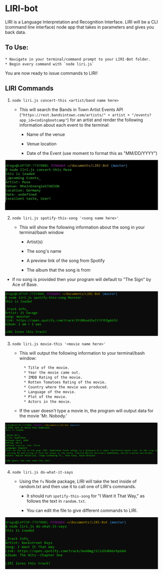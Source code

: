 # LIRI-bot
LIRI is a Language Interpretation and Recognition Interface. LIRI will be a CLI (command line interface) node app that takes in parameters and gives you back data.

## To Use:
    * Navigate in your terminal/command prompt to your LIRI-Bot folder.
    * Begin every command with `node liri.js`
You are now ready to issue commands to LIRI!

## LIRI Commands

1. `node liri.js concert-this <artist/band name here>`
    
   * This will search the Bands in Town Artist Events API (`"https://rest.bandsintown.com/artists/" + artist + "/events?app_id=codingbootcamp"`) for an artist and render the following information about each event to the terminal:

     * Name of the venue

     * Venue location

     * Date of the Event (use moment to format this as "MM/DD/YYYY")

![](/images/concert-this.jpg)

2. `node liri.js spotify-this-song '<song name here>'`

   * This will show the following information about the song in your terminal/bash window

     * Artist(s)

     * The song's name

     * A preview link of the song from Spotify

     * The album that the song is from
 * If no song is provided then your program will default to "The Sign" by Ace of Base.

![](/images/spotify-this-song.png)

3. `node liri.js movie-this '<movie name here>'`

   * This will output the following information to your terminal/bash window:

     ```
       * Title of the movie.
       * Year the movie came out.
       * IMDB Rating of the movie.
       * Rotten Tomatoes Rating of the movie.
       * Country where the movie was produced.
       * Language of the movie.
       * Plot of the movie.
       * Actors in the movie.
     ```

   * If the user doesn't type a movie in, the program will output data for the movie 'Mr. Nobody.'

![](/images/movie-this.png)

4. `node liri.js do-what-it-says`

   * Using the `fs` Node package, LIRI will take the text inside of random.txt and then use it to call one of LIRI's commands.

     * It should run `spotify-this-song` for "I Want it That Way," as follows the text in `random.txt`.

     * You can edit the file to give different commands to LIRI.

![](/images/do-what-it-says.png)
